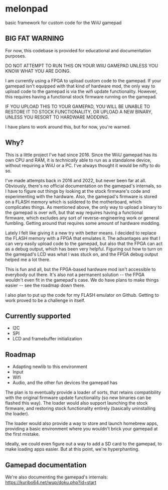 # melonpad
basic framework for custom code for the WiiU gamepad

## BIG FAT WARNING

For now, this codebase is provided for educational and documentation purposes.

DO NOT ATTEMPT TO RUN THIS ON YOUR WIIU GAMEPAD UNLESS YOU KNOW WHAT YOU ARE DOING.

I am currently using a FPGA to upload custom code to the gamepad. 
If your gamepad isn't equipped with that kind of hardware mod, the only way to upload code to the gamepad is via the wifi
update functionality. However, this requires having a functional stock firmware running on the gamepad.

IF YOU UPLOAD THIS TO YOUR GAMEPAD, YOU WILL BE UNABLE TO RESTORE IT TO STOCK FUNCTIONALITY, OR UPLOAD A NEW BINARY,
UNLESS YOU RESORT TO HARDWARE MODDING.

I have plans to work around this, but for now, you're warned.

## Why?

This is a little project I've had since 2016. Since the WiiU gamepad has its own CPU and RAM, it is _technically_
able to run as a standalone device, without requiring a WiiU or a PC. I've always thought it would be nifty to do so.

I've made attempts back in 2016 and 2022, but never been far at all. Obviously, there's no official documentation
on the gamepad's internals, so I have to figure out things by looking at the stock firmware's code and experimenting
with the hardware. Also, the gamepad's firmware is stored on a FLASH memory which is soldered to the motherboard, which
complicates things. As mentioned above, the only way to upload a binary to the gamepad is over wifi, but that way requires
having a functional firmware, which excludes any sort of reverse-engineering work or general fumbling. Getting around that
requires some amount of hardware modding.

Lately I felt like giving it a new try with better means. I decided to replace the FLASH memory with a FPGA that emulates
it. The advantages are that I can very easily upload code to the gamepad, but also that the FPGA can act as a debug output,
which has been very helpful. Figuring out how to turn on the gamepad's LCD was what I was stuck on, and the FPGA debug output
helped me a lot there.

This is fun and all, but the FPGA-based hardware mod isn't accessible to everybody out there. It's also not a permanent
solution -- the FPGA wouldn't even fit in the gamepad's case. We do have plans to make things easier -- see the roadmap down there.

I also plan to put up the code for my FLASH emulator on Github. Getting to work proved to be a challenge in itself.

## Currently supported

* I2C
* SPI
* LCD and framebuffer initialization

## Roadmap

* Adapting newlib to this environment
* Input
* Wifi
* Audio, and the other fun devices the gamepad has

The plan is to eventually provide a loader of sorts, that retains compatibility with the original firmware update
functionality (so new binaries can be flashed this way). The loader would also support launching the stock firmware,
and restoring stock functionality entirely (basically uninstalling the loader).

The loader would also provide a way to store and launch homebrew apps, providing a basic environment where you wouldn't
brick your gamepad at the first mistake.

Ideally, we could even figure out a way to add a SD card to the gamepad, to make loading apps easier. But at this point,
we're hyperphanting.

## Gamepad documentation

We're also documenting the gamepad's internals: https://kuribo64.net/wup/doku.php?id=start
